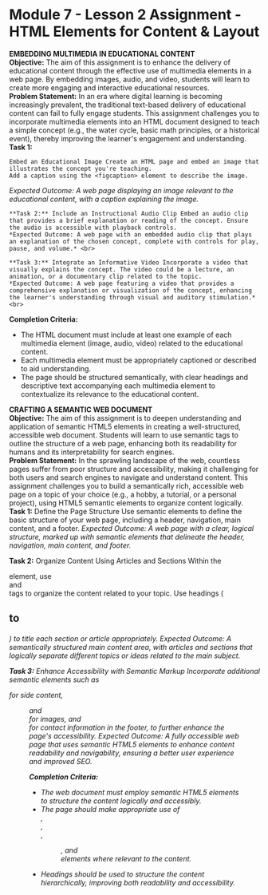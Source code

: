 # Module 7 - Lesson 2 Assignment - HTML Elements for Content & Layout

**EMBEDDING MULTIMEDIA IN EDUCATIONAL CONTENT** <br>
**Objective:** The aim of this assignment is to enhance the delivery of educational content through the effective use of multimedia elements in a web page. By embedding images, audio, and video, students will learn to create more engaging and interactive educational resources. <br>
**Problem Statement:** In an era where digital learning is becoming increasingly prevalent, the traditional text-based delivery of educational content can fail to fully engage students. This assignment challenges you to incorporate multimedia elements into an HTML document designed to teach a simple concept (e.g., the water cycle, basic math principles, or a historical event), thereby improving the learner's engagement and understanding. <br>
**Task 1:**
```
Embed an Educational Image Create an HTML page and embed an image that illustrates the concept you're teaching.
Add a caption using the <figcaption> element to describe the image.
```
*Expected Outcome: A web page displaying an image relevant to the educational content, with a caption explaining the image.*

```
**Task 2:** Include an Instructional Audio Clip Embed an audio clip that provides a brief explanation or reading of the concept. Ensure the audio is accessible with playback controls.
*Expected Outcome: A web page with an embedded audio clip that plays an explanation of the chosen concept, complete with controls for play, pause, and volume.* <br>
```

```
**Task 3:** Integrate an Informative Video Incorporate a video that visually explains the concept. The video could be a lecture, an animation, or a documentary clip related to the topic.
*Expected Outcome: A web page featuring a video that provides a comprehensive explanation or visualization of the concept, enhancing the learner's understanding through visual and auditory stimulation.* <br>
```

**Completion Criteria:**
- The HTML document must include at least one example of each multimedia element (image, audio, video) related to the educational content.
- Each multimedia element must be appropriately captioned or described to aid understanding.
- The page should be structured semantically, with clear headings and descriptive text accompanying each multimedia element to contextualize its relevance to the educational content. <br>

**CRAFTING A SEMANTIC WEB DOCUMENT** <br>
**Objective:** The aim of this assignment is to deepen understanding and application of semantic HTML5 elements in creating a well-structured, accessible web document. Students will learn to use semantic tags to outline the structure of a web page, enhancing both its readability for humans and its interpretability for search engines. <br>
**Problem Statement:** In the sprawling landscape of the web, countless pages suffer from poor structure and accessibility, making it challenging for both users and search engines to navigate and understand content. This assignment challenges you to build a semantically rich, accessible web page on a topic of your choice (e.g., a hobby, a tutorial, or a personal project), using HTML5 semantic elements to organize content logically. <br>
**Task 1:** Define the Page Structure Use semantic elements to define the basic structure of your web page, including a header, navigation, main content, and a footer.
*Expected Outcome: A web page with a clear, logical structure, marked up with semantic elements that delineate the header, navigation, main content, and footer.* <br>

**Task 2:** Organize Content Using Articles and Sections Within the <main> element, use <article> and <section> tags to organize the content related to your topic. Use headings (<h2> to <h6>) to title each section or article appropriately.
*Expected Outcome: A semantically structured main content area, with articles and sections that logically separate different topics or ideas related to the main subject.* <br>

**Task 3:** Enhance Accessibility with Semantic Markup Incorporate additional semantic elements such as <aside> for side content, <figure> and <figcaption> for images, and <address> for contact information in the footer, to further enhance the page's accessibility.
*Expected Outcome: A fully accessible web page that uses semantic HTML5 elements to enhance content readability and navigability, ensuring a better user experience and improved SEO.* <br>

**Completion Criteria:**
- The web document must employ semantic HTML5 elements to structure the content logically and accessibly.
- The page should make appropriate use of <article>, <section>, <aside>, <figure>, and <address> elements where relevant to the content.
- Headings should be used to structure the content hierarchically, improving both readability and accessibility.

